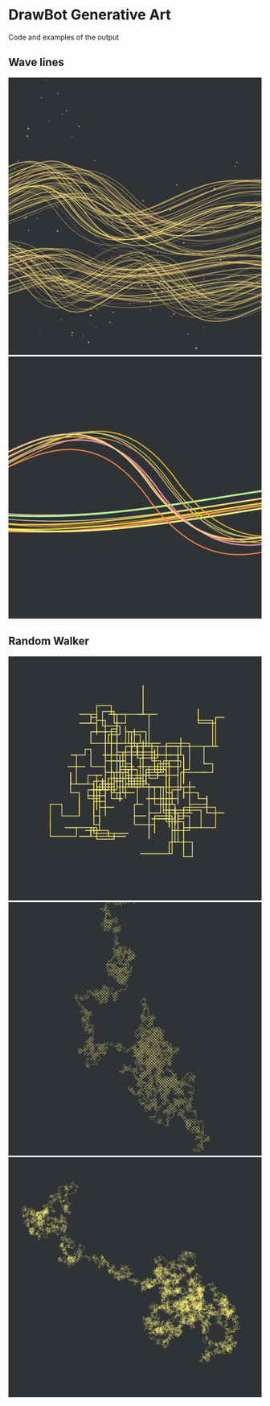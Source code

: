 # DrawBot Generative Art

Code and examples of the output 

## Wave lines
![line-generator](samples/linewave-generator-1.png) 
![line-gen2](samples/linewave-generator-2.png)

## Random Walker
![](samples/random-walker-1.png) 
![](samples/random-walker-2.png)
![](samples/random-walker-3.png) 